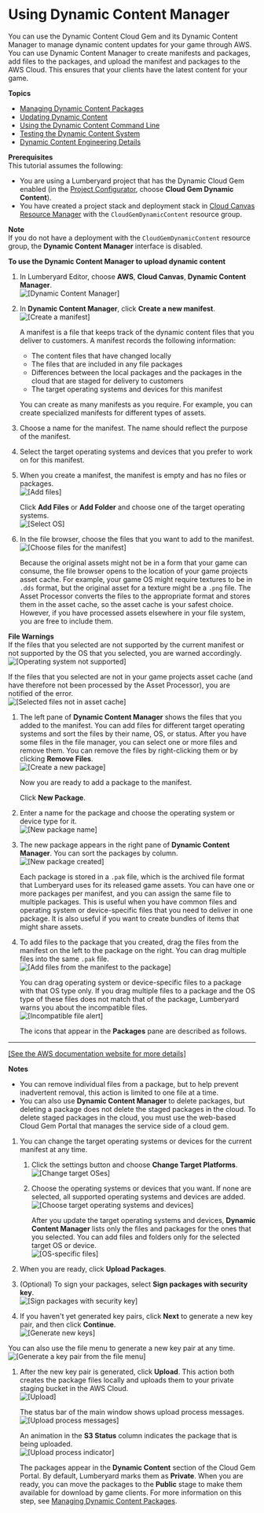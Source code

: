 # Using Dynamic Content Manager<a name="cloud-canvas-cloud-gem-dc-manager"></a>

You can use the Dynamic Content Cloud Gem and its Dynamic Content Manager to manage dynamic content updates for your game through AWS\. You can use Dynamic Content Manager to create manifests and packages, add files to the packages, and upload the manifest and packages to the AWS Cloud\. This ensures that your clients have the latest content for your game\.

**Topics**
+ [Managing Dynamic Content Packages](cloud-canvas-cloud-gem-dc-managing-packages.md)
+ [Updating Dynamic Content](cloud-canvas-cloud-gem-dc-updating.md)
+ [Using the Dynamic Content Command Line](cloud-canvas-cloud-gem-dc-lmbr-aws.md)
+ [Testing the Dynamic Content System](cloud-canvas-cloud-gem-dc-testing.md)
+ [Dynamic Content Engineering Details](cloud-canvas-cloud-gem-dc-engineering.md)

**Prerequisites**  
This tutorial assumes the following:
+ You are using a Lumberyard project that has the Dynamic Cloud Gem enabled \(in the [Project Configurator](configurator-intro.md), choose **Cloud Gem Dynamic Content**\)\.
+ You have created a project stack and deployment stack in [Cloud Canvas Resource Manager](cloud-canvas-ui-rm-overview.md) with the `CloudGemDynamicContent` resource group\.

**Note**  
If you do not have a deployment with the `CloudGemDynamicContent` resource group, the **Dynamic Content Manager** interface is disabled\.

**To use the Dynamic Content Manager to upload dynamic content**

1. In Lumberyard Editor, choose **AWS**, **Cloud Canvas**, **Dynamic Content Manager**\.  
![\[Dynamic Content Manager\]](http://docs.aws.amazon.com/lumberyard/latest/userguide/images/cloud_canvas/cloud-canvas-cloud-gem-dc-manager-1.png)

1. In **Dynamic Content Manager**, click **Create a new manifest**\.  
![\[Create a manifest\]](http://docs.aws.amazon.com/lumberyard/latest/userguide/images/cloud_canvas/cloud-canvas-cloud-gem-dc-manager-2-create-manifest.png)

   A manifest is a file that keeps track of the dynamic content files that you deliver to customers\. A manifest records the following information:
   + The content files that have changed locally
   + The files that are included in any file packages
   + Differences between the local packages and the packages in the cloud that are staged for delivery to customers
   + The target operating systems and devices for this manifest

   You can create as many manifests as you require\. For example, you can create specialized manifests for different types of assets\.

1. Choose a name for the manifest\. The name should reflect the purpose of the manifest\.

1. Select the target operating systems and devices that you prefer to work on for this manifest\. 

1. When you create a manifest, the manifest is empty and has no files or packages\.  
![\[Add files\]](http://docs.aws.amazon.com/lumberyard/latest/userguide/images/cloud_canvas/cloud-canvas-cloud-gem-dc-manager-3-post-manifest-create.png)

   Click **Add Files** or **Add Folder** and choose one of the target operating systems\.  
![\[Select OS\]](http://docs.aws.amazon.com/lumberyard/latest/userguide/images/cloud_canvas/cloud-canvas-cloud-gem-dc-manager-3-platform-menu.png)

1. In the file browser, choose the files that you want to add to the manifest\.  
![\[Choose files for the manifest\]](http://docs.aws.amazon.com/lumberyard/latest/userguide/images/cloud_canvas/cloud-canvas-cloud-gem-dc-manager-4.png)

   Because the original assets might not be in a form that your game can consume, the file browser opens to the location of your game projects asset cache\. For example, your game OS might require textures to be in `.dds` format, but the original asset for a texture might be a `.png` file\. The Asset Processor converts the files to the appropriate format and stores them in the asset cache, so the asset cache is your safest choice\. However, if you have processed assets elsewhere in your file system, you are free to include them\.

**File Warnings**  
If the files that you selected are not supported by the current manifest or not supported by the OS that you selected, you are warned accordingly\.  
![\[Operating system not supported\]](http://docs.aws.amazon.com/lumberyard/latest/userguide/images/cloud_canvas/cloud-canvas-cloud-gem-dc-manager-4-platform-warning.png)

   If the files that you selected are not in your game projects asset cache \(and have therefore not been processed by the Asset Processor\), you are notified of the error\.  
![\[Selected files not in asset cache\]](http://docs.aws.amazon.com/lumberyard/latest/userguide/images/cloud_canvas/cloud-canvas-cloud-gem-dc-manager-4-asset-cache-warning.png)

1. The left pane of **Dynamic Content Manager** shows the files that you added to the manifest\. You can add files for different target operating systems and sort the files by their name, OS, or status\. After you have some files in the file manager, you can select one or more files and remove them\. You can remove the files by right\-clicking them or by clicking **Remove Files**\.  
![\[Create a new package\]](http://docs.aws.amazon.com/lumberyard/latest/userguide/images/cloud_canvas/cloud-canvas-cloud-gem-dc-manager-5-file-selected.png)

   Now you are ready to add a package to the manifest\.

   Click **New Package**\.

1. Enter a name for the package and choose the operating system or device type for it\.  
![\[New package name\]](http://docs.aws.amazon.com/lumberyard/latest/userguide/images/cloud_canvas/cloud-canvas-cloud-gem-dc-manager-create-package.png)

1. The new package appears in the right pane of **Dynamic Content Manager**\. You can sort the packages by column\.  
![\[New package created\]](http://docs.aws.amazon.com/lumberyard/latest/userguide/images/cloud_canvas/cloud-canvas-cloud-gem-dc-manager-7-package-created.png)

   Each package is stored in a `.pak` file, which is the archived file format that Lumberyard uses for its released game assets\. You can have one or more packages per manifest, and you can assign the same file to multiple packages\. This is useful when you have common files and operating system or device\-specific files that you need to deliver in one package\. It is also useful if you want to create bundles of items that might share assets\.

1. To add files to the package that you created, drag the files from the manifest on the left to the package on the right\. You can drag multiple files into the same `.pak` file\.  
![\[Add files from the manifest to the package\]](http://docs.aws.amazon.com/lumberyard/latest/userguide/images/cloud_canvas/cloud-canvas-cloud-gem-dc-manager-8-files-added-to-package.png)

   You can drag operating system or device\-specific files to a package with that OS type only\. If you drag multiple files to a package and the OS type of these files does not match that of the package, Lumberyard warns you about the incompatible files\.  
![\[Incompatible file alert\]](http://docs.aws.amazon.com/lumberyard/latest/userguide/images/cloud_canvas/cloud-canvas-cloud-gem-dc-manager-8-incompatible-platform-files-dialog.png)

   The icons that appear in the **Packages** pane are described as follows\.  
****    
[\[See the AWS documentation website for more details\]](http://docs.aws.amazon.com/lumberyard/latest/userguide/cloud-canvas-cloud-gem-dc-manager.html)

   **Notes**
   + You can remove individual files from a package, but to help prevent inadvertent removal, this action is limited to one file at a time\.
   + You can also use **Dynamic Content Manager** to delete packages, but deleting a package does not delete the staged packages in the cloud\. To delete staged packages in the cloud, you must use the web\-based Cloud Gem Portal that manages the service side of a cloud gem\.

1. You can change the target operating systems or devices for the current manifest at any time\.

   1. Click the settings button and choose **Change Target Platforms**\.  
![\[Change target OSes\]](http://docs.aws.amazon.com/lumberyard/latest/userguide/images/cloud_canvas/cloud-canvas-cloud-gem-dc-manager-platform-setting.png)

   1. Choose the operating systems or devices that you want\. If none are selected, all supported operating systems and devices are added\.  
![\[Choose target operating systems and devices\]](http://docs.aws.amazon.com/lumberyard/latest/userguide/images/cloud_canvas/cloud-canvas-cloud-gem-dc-manager-change-target-platforms.png)

      After you update the target operating systems and devices, **Dynamic Content Manager** lists only the files and packages for the ones that you selected\. You can add files and folders only for the selected target OS or device\.  
![\[OS-specific files\]](http://docs.aws.amazon.com/lumberyard/latest/userguide/images/cloud_canvas/cloud-canvas-cloud-gem-dc-manager-platform-specific-files.png)

1. When you are ready, click **Upload Packages**\.

1. \(Optional\) To sign your packages, select **Sign packages with security key**\.  
![\[Sign packages with security key\]](http://docs.aws.amazon.com/lumberyard/latest/userguide/images/cloud_canvas/cloud-canvas-cloud-gem-dc-manager-sign-packages.png)

1.  If you haven't yet generated key pairs, click **Next** to generate a new key pair, and then click **Continue**\.  
![\[Generate new keys\]](http://docs.aws.amazon.com/lumberyard/latest/userguide/images/cloud_canvas/cloud-canvas-cloud-gem-dc-manager-generate-new-keys.png)

   You can also use the file menu to generate a new key pair at any time\.  
![\[Generate a key pair from the file menu\]](http://docs.aws.amazon.com/lumberyard/latest/userguide/images/cloud_canvas/cloud-canvas-cloud-gem-dc-manager-file-menu-generate-new-keys.png)

1. After the new key pair is generated, click **Upload**\. This action both creates the package files locally and uploads them to your private staging bucket in the AWS Cloud\.  
![\[Upload\]](http://docs.aws.amazon.com/lumberyard/latest/userguide/images/cloud_canvas/cloud-canvas-cloud-gem-dc-manager-upload-key-exists.png)

   The status bar of the main window shows upload process messages\.  
![\[Upload process messages\]](http://docs.aws.amazon.com/lumberyard/latest/userguide/images/cloud_canvas/cloud-canvas-cloud-gem-dc-manager-upload-process.png)

   An animation in the **S3 Status** column indicates the package that is being uploaded\.  
![\[Upload process indicator\]](http://docs.aws.amazon.com/lumberyard/latest/userguide/images/cloud_canvas/cloud-canvas-cloud-gem-dc-manager-upload-process-animation.png)

   The packages appear in the **Dynamic Content** section of the Cloud Gem Portal\. By default, Lumberyard marks them as **Private**\. When you are ready, you can move the packages to the **Public** stage to make them available for download by game clients\. For more information on this step, see [Managing Dynamic Content Packages](cloud-canvas-cloud-gem-dc-managing-packages.md)\.